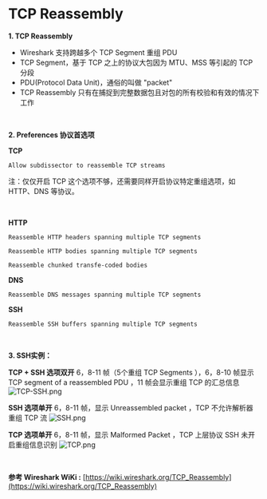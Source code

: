 # TCP Reassembly

**1. TCP Reassembly**

- Wireshark 支持跨越多个 TCP Segment 重组 PDU
- TCP Segment，基于 TCP 之上的协议大包因为 MTU、MSS 等引起的 TCP 分段
- PDU(Protocol Data Unit)，通俗的叫做 "packet"
- TCP Reassembly 只有在捕捉到完整数据包且对包的所有校验和有效的情况下工作

<br/>

**2. Preferences 协议首选项**

**TCP**

```
Allow subdissector to reassemble TCP streams
```

注：仅仅开启 TCP 这个选项不够，还需要同样开启协议特定重组选项，如 HTTP、DNS 等协议。

<br/>

**HTTP**

`Reassemble HTTP headers spanning multiple TCP segments`

`Reassemble HTTP bodies spanning multiple TCP segments`

`Reassemble chunked transfe-coded bodies`

**DNS**

`Reassemble DNS messages spanning multiple TCP segments`

**SSH**

`Reassemble SSH buffers spanning multiple TCP segments`

<br/>

**3. SSH实例：**

**TCP + SSH 选项双开**
6，8-11 帧（5个重组 TCP Segments ），6，8-10 帧显示 TCP segment of a reassembled PDU ，11 帧会显示重组 TCP 的汇总信息[
](https://postimg.cc/CnHtTSqc)![TCP-SSH.png](https://cdn.nlark.com/yuque/0/2020/png/2777842/1604925583418-477bab21-0e68-446f-b9b6-565fcdb00da4.png#align=left&display=inline&height=234&margin=%5Bobject%20Object%5D&name=TCP-SSH.png&originHeight=234&originWidth=1301&size=37828&status=done&style=none&width=1301)

**SSH 选项单开**
6，8-11 帧，显示 Unreassembled packet ，TCP 不允许解析器重组 TCP 流
![SSH.png](https://cdn.nlark.com/yuque/0/2020/png/2777842/1604925637699-07814dec-5eb0-4f0e-8432-b9ad638a0e4f.png#align=left&display=inline&height=237&margin=%5Bobject%20Object%5D&name=SSH.png&originHeight=237&originWidth=1304&size=38794&status=done&style=none&width=1304)

**TCP 选项单开**
6，8-11 帧，显示 Malformed Packet ，TCP 上层协议 SSH 未开启重组信息识别
![TCP.png](https://cdn.nlark.com/yuque/0/2020/png/2777842/1604925714353-91559fdf-275e-477b-8915-f11f683a7590.png#align=left&display=inline&height=238&margin=%5Bobject%20Object%5D&name=TCP.png&originHeight=238&originWidth=1298&size=38804&status=done&style=none&width=1298)

<br/>

**参考 Wireshark WiKi :**
[https://wiki.wireshark.org/TCP_Reassembly](https://wiki.wireshark.org/TCP_Reassembly)

